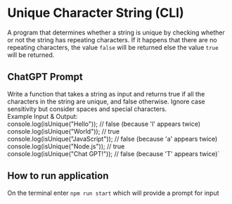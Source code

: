 # Unique Character String (CLI)
A program that determines whether a string is unique by checking whether or not the string has repeating characters.
If it happens that there are no repeating characters, the value `false` will be returned else the value `true` will be returned.

## ChatGPT Prompt
Write a function that takes a string as input and returns true if all the characters in the string are unique, and false otherwise. Ignore case sensitivity but consider spaces and special characters. <br/>
Example Input & Output: <br/>
console.log(isUnique("Hello"));       // false (because 'l' appears twice)
console.log(isUnique("World"));       // true  
console.log(isUnique("JavaScript"));  // false (because 'a' appears twice)
console.log(isUnique("Node.js"));     // true  
console.log(isUnique("Chat GPT!"));   // false (because 'T' appears twice)`

## How to run application
On the terminal enter `npm run start` which will provide a prompt for input 